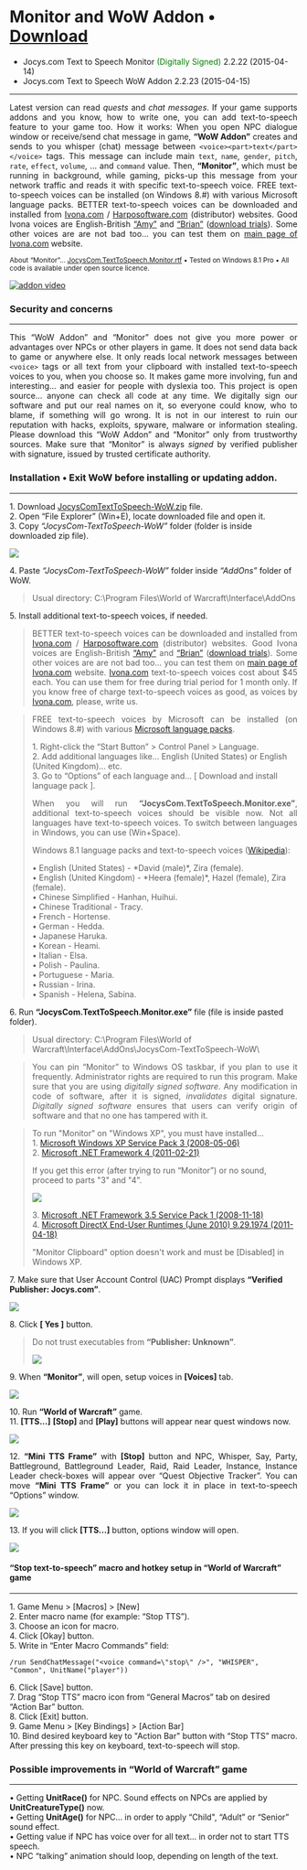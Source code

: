 # Monitor and WoW Addon • [Download](http://www.jocys.com/Files/Software/JocysCom-TextToSpeech-WoW.zip)

 * Jocys.com Text to Speech Monitor <font color="#008000">(Digitally Signed)</font> 2.2.22 (2015-04-14)
 * Jocys.com Text to Speech WoW Addon 2.2.23 (2015-04-15)

<hr />

<p align="justify">Latest version can read <i>quests</i> and <i>chat messages</i>. If your game supports addons and you know, how to write one, you can add text-to-speech feature to your game too. How it works: When you open NPC dialogue window or receive/send chat message in game, <b>“WoW Addon”</b> creates and sends to you whisper (chat) message between  <code>&lt;voice&gt;&lt;part&gt;text&lt;/part&gt;&lt;/voice&gt;</code> tags. This message can include main <code>text</code>, <code>name</code>, <code>gender</code>, <code>pitch</code>, <code>rate</code>, <code>effect</code>, <code>volume</code>, ... and <code>command</code> value. Then, <b>“Monitor”</b>, which must be running in background, while gaming, picks-up this message from your network traffic and reads it with specific text-to-speech voice. FREE text-to-speech voices can be installed (on Windows 8.#) with various Microsoft language packs. BETTER text-to-speech voices can be downloaded and installed from <a href="http://www.ivona.com/us/for-individuals/voices-for-windows/">Ivona.com</a> / <a href="http://harposoftware.com/en/content/10-trial">Harposoftware.com</a>&nbsp;(distributor) websites. Good Ivona voices are English-British <a href="http://harposoftware.com/en/content/10-trial">“Amy”</a> and <a href="http://harposoftware.com/en/content/10-trial">“Brian”</a>&nbsp;(<a href="http://harposoftware.com/en/content/10-trial">download trials</a>). Some other voices are are not bad too... you can test them on <a href="http://www.ivona.com">main page of Ivona.com</a> website.</p>

<sub>About “Monitor”... <a href="http://www.jocys.com/files/software/JocysCom.TextToSpeech.Monitor.rtf">JocysCom.TextToSpeech.Monitor.rtf</a> • Tested on Windows 8.1 Pro • All code is available under open source licence.</sub>

[![addon video](http://img.youtube.com/vi/lhBGNJQvbUo/0.jpg)](http://www.youtube.com/watch?v=lhBGNJQvbUo)

### Security and concerns
<hr />

<p align="justify">This “WoW Addon” and “Monitor” does not give you more power or advantages over NPCs or other players in game. It does not send data back to game or anywhere else. It only reads local network messages between <code>&lt;voice&gt;</code> tags or all text from your clipboard with installed text-to-speech voices to you, when you choose so. It makes game more involving, fun and interesting... and easier for people with dyslexia too. This project is open source... anyone can check all code at any time. We digitally sign our software and put our real names on it, so everyone could know, who to blame, if something will go wrong. It is not in our interest to ruin our reputation with hacks, exploits, spyware, malware or information stealing. Please download this “WoW Addon” and “Monitor” only from trustworthy sources. Make sure that “Monitor” is always <i>signed</i> by verified publisher with signature, issued by trusted certificate authority.</p>

### Installation • Exit WoW before installing or updating addon.
<hr />

<p>1. Download <a href="http://drive.google.com/uc?export=download&id=0BwBTwaPviKIYQjI0TGR5VnhMQU0">JocysComTextToSpeech-WoW.zip</a> file.<br />
2. Open “File Explorer” (Win+E), locate downloaded file and open it.<br />
3. Copy <i>“JocysCom-TextToSpeech-WoW”</i> folder (folder is inside downloaded zip file).</p>
<p><img src="http://www.jocys.com/Files/Software/Copy.png" /></p>
<p>4. Paste <i>“JocysCom-TextToSpeech-WoW”</i> folder inside <i>“AddOns”</i> folder of WoW.</p>
<blockquote>
<p>Usual directory: C:\Program Files\World of Warcraft\Interface\AddOns</p>
</blockquote>
<p>5. Install additional text-to-speech voices, if needed.</p>
 
<blockquote>
<p align="justify">BETTER text-to-speech voices can be downloaded and installed from <a href="http://www.ivona.com/us/for-individuals/voices-for-windows/">Ivona.com</a> / <a href="http://harposoftware.com/en/content/10-trial">Harposoftware.com</a>&nbsp;(distributor) websites. Good Ivona voices are English-British <a href="http://harposoftware.com/en/content/10-trial">“Amy”</a> and <a href="http://harposoftware.com/en/content/10-trial">“Brian”</a>&nbsp;(<a href="http://harposoftware.com/en/content/10-trial">download trials</a>). Some other voices are are not bad too... you can test them on <a href="http://www.ivona.com">main page of Ivona.com</a> website. <a href="http://www.ivona.com/us/for-individuals/voices-for-windows/">Ivona.com</a> text-to-speech voices cost about $45 each. You can use them for free during trial period for 1 month only. If you know free of charge text-to-speech voices as good, as voices by <a href="http://www.ivona.com/us/for-individuals/voices-for-windows/">Ivona.com</a>, please, write us.</p>
</blockquote>

<blockquote>
<p align="justify">FREE text-to-speech voices by Microsoft can be installed (on Windows 8.#) with various <a href="http://windows.microsoft.com/en-us/windows/language-packs">Microsoft language packs</a>.</p>

<p>1. Right-click the “Start Button” > Control Panel > Language.<br />
 2. Add additional languages like... English (United States) or English (United Kingdom)... etc.<br />
 3. Go to “Options” of each language and... [ Download and install language pack ].</p>
 
<p align="justify">When you will run <b>“JocysCom.TextToSpeech.Monitor.exe”</b>, additional text-to-speech voices should be visible now. Not all languages have text-to-speech voices. To switch between languages in Windows, you can use (Win+Space).</p>

<p>Windows 8.1 language packs and text-to-speech voices (<a href="http://en.wikipedia.org/wiki/Microsoft_text-to-speech_voices">Wikipedia</a>):</p>

<p>• English (United States) - *David (male)*, Zira (female).<br />
• English (United Kingdom) - *Heera (female)*, Hazel (female), Zira (female).<br />
• Chinese Simplified - Hanhan, Huihui.<br />
• Chinese Traditional - Tracy.<br />
• French - Hortense.<br />
• German - Hedda.<br />
• Japanese Haruka.<br />
• Korean - Heami.<br />
• Italian - Elsa.<br />
• Polish - Paulina.<br />
• Portuguese - Maria.<br />
• Russian - Irina.<br />
• Spanish - Helena, Sabina.</p>
</blockquote>

<p>6. Run <b>“JocysCom.TextToSpeech.Monitor.exe”</b> file (file is inside pasted folder).</p>

<blockquote>
<p>Usual directory: C:\Program Files\World of Warcraft\Interface\AddOns\JocysCom-TextToSpeech-WoW\</p>
</blockquote>

<blockquote>
<p align="justify">You can pin “Monitor” to Windows OS taskbar, if you plan to use it frequently. Administrator rights are required to run this program. Make sure that you are using <i>digitally signed software</i>. Any modification in code of software, after it is signed, <i>invalidates</i> digital signature. <i>Digitally signed software</i> ensures that users can verify origin of software and that no one has tampered with it.</p>
</blockquote>

<blockquote>
<p>To run "Monitor" on "Windows XP", you must have installed...<br />
1. <a href="http://www.microsoft.com/en-gb/download/details.aspx?id=24">Microsoft Windows XP Service Pack 3 (2008-05-06)</a><br />
2. <a href="http://www.microsoft.com/en-gb/download/details.aspx?id=17851">Microsoft .NET Framework 4 (2011-02-21)</a></p>
<p>If you get this error (after trying to run “Monitor”) or no sound, proceed to parts "3" and "4".</p>
<p><img src="http://www.jocys.com/Files/Software/JocysCom_TTS_Monitor_Windows_XP_Exception_Error.png" /></p>
<p>3. <a href="http://www.microsoft.com/en-us/download/details.aspx?id=22">Microsoft .NET Framework 3.5 Service Pack 1 (2008-11-18)</a><br />
4. <a href="http://www.microsoft.com/en-gb/download/details.aspx?id=8109">Microsoft DirectX End-User Runtimes (June 2010) 9.29.1974 (2011-04-18)</a></p>
<p>"Monitor Clipboard" option doesn't work and must be [Disabled] in Windows XP.</blockquote>

<p>7. Make sure that User Account Control (UAC) Prompt displays <b>“Verified Publisher: Jocys.com”</b>.</p>

<p><img src="http://www.jocys.com/Files/Software/Monitor_Signed_UAC.png" /></p> 

<p>8. Click <b>[ Yes ]</b> button.</p>

<blockquote>
<p>Do not trust executables from <b>“Publisher: Unknown”</b>.</p>
<p><img src="http://www.jocys.com/Files/Website/Monitor_NonSigned_UAC.png" />
</blockquote>

<p>9. When <b>“Monitor”</b>, will open, setup voices in <b>[Voices]</b> tab.</p>

<p><img src="http://www.jocys.com/Files/Software/JocysCom_TTS_Monitor.png" /></p>

<p>10. Run <b>“World of Warcraft”</b> game.<br />
11. <b>[TTS...]</b> <b>[Stop]</b> and <b>[Play]</b> buttons will appear near quest windows now.</p>

<p><img src="http://www.jocys.com/Files/Software/JocysCom_TTS_WoW_Addon_Buttons.png" /></p>

<p align="justify">12. <b>“Mini TTS Frame”</b> with <b>[Stop]</b> button and NPC, Whisper, Say, Party, Battleground, Battleground Leader, Raid, Raid Leader, Instance, Instance Leader check-boxes will appear over “Quest Objective Tracker”. You can move <b>“Mini TTS Frame”</b> or you can lock it in place in text-to-speech “Options” window.</p>

<p><img src="http://www.jocys.com/Files/Software/JocysCom_TTS_WoW_Addon_MiniFrame.png"/></p>

<p>13. If you will click <b>[TTS...]</b> button, options window will open.</p>

<p><img src="http://www.jocys.com/Files/Software/JocysCom_TTS_WoW_Addon.png" /></p>

#### “Stop text-to-speech” macro and hotkey setup in “World of Warcraft” game
<hr />

<p>1. Game Menu > [Macros] > [New]<br />
2. Enter macro name (for example: “Stop TTS”).<br />
3. Choose an icon for macro.<br />
4. Click [Okay] button.<br />
5. Write in “Enter Macro Commands” field:</p>
<p><code>/run SendChatMessage("&lt;voice command=\"stop\" /&gt;", "WHISPER", "Common", UnitName("player"))</code></p>
<p>6. Click [Save] button.<br />
7. Drag “Stop TTS” macro icon from “General Macros” tab on desired “Action Bar” button.<br />
8. Click [Exit] button.<br />
9. Game Menu > [Key Bindings] > [Action Bar]<br />
10. Bind desired keyboard key to "Action Bar" button with “Stop TTS” macro. After pressing this key on keyboard, text-to-speech will stop.</p>

### Possible improvements in “World of Warcraft” game
<hr />

<p>• Getting <b>UnitRace()</b> for NPC. Sound effects on NPCs are applied by <b>UnitCreatureType()</b> now.<br />
• Getting <b>UnitAge()</b> for NPC... in order to apply “Child", “Adult” or “Senior” sound effect.<br />
• Getting value if NPC has voice over for all text... in order not to start TTS speech.<br />
• NPC “talking” animation should loop, depending on length of the text.</p>


